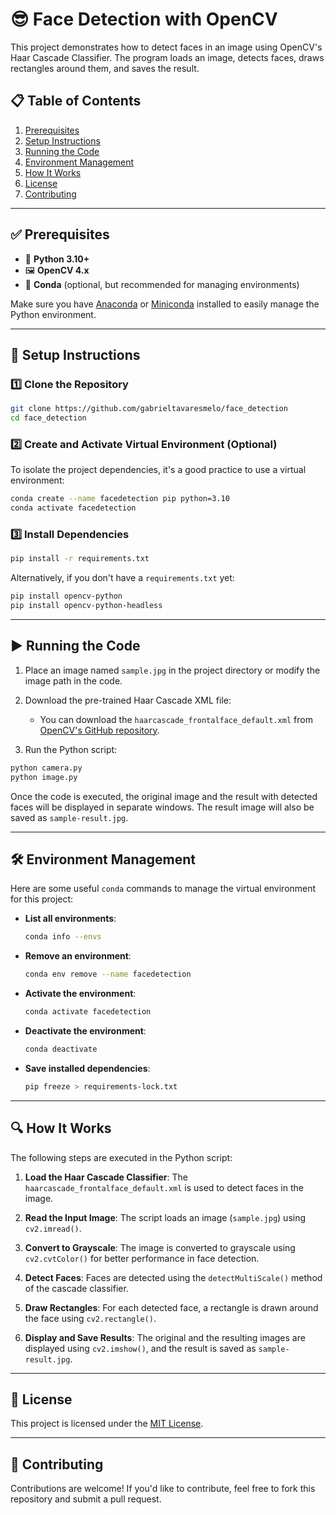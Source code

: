 # 😎 Face Detection with OpenCV

This project demonstrates how to detect faces in an image using OpenCV's Haar Cascade Classifier. The program loads an image, detects faces, draws rectangles around them, and saves the result.

## 📋 Table of Contents
1. [Prerequisites](#prerequisites)
2. [Setup Instructions](#setup-instructions)
3. [Running the Code](#running-the-code)
4. [Environment Management](#environment-management)
5. [How It Works](#how-it-works)
6. [License](#license)
7. [Contributing](#contributing)

---

## ✅ Prerequisites

- 🐍 **Python 3.10+**
- 🖼️ **OpenCV 4.x**
- 🐾 **Conda** (optional, but recommended for managing environments)

Make sure you have [Anaconda](https://www.anaconda.com/products/distribution) or [Miniconda](https://docs.conda.io/en/latest/miniconda.html) installed to easily manage the Python environment.

---

## 🚀 Setup Instructions

### 1️⃣ Clone the Repository
```bash
git clone https://github.com/gabrieltavaresmelo/face_detection
cd face_detection
```

### 2️⃣ Create and Activate Virtual Environment (Optional)
To isolate the project dependencies, it's a good practice to use a virtual environment:
```bash
conda create --name facedetection pip python=3.10
conda activate facedetection
```

### 3️⃣ Install Dependencies
```bash
pip install -r requirements.txt
```

Alternatively, if you don't have a `requirements.txt` yet:
```bash
pip install opencv-python
pip install opencv-python-headless
```

---

## ▶️ Running the Code

1. Place an image named `sample.jpg` in the project directory or modify the image path in the code.

2. Download the pre-trained Haar Cascade XML file:
   - You can download the `haarcascade_frontalface_default.xml` from [OpenCV's GitHub repository](https://github.com/opencv/opencv/tree/master/data/haarcascades).

3. Run the Python script:
```bash
python camera.py
python image.py
```

Once the code is executed, the original image and the result with detected faces will be displayed in separate windows. The result image will also be saved as `sample-result.jpg`.

---

## 🛠️ Environment Management

Here are some useful `conda` commands to manage the virtual environment for this project:

- **List all environments**:
    ```bash
    conda info --envs
    ```

- **Remove an environment**:
    ```bash
    conda env remove --name facedetection
    ```

- **Activate the environment**:
    ```bash
    conda activate facedetection
    ```

- **Deactivate the environment**:
    ```bash
    conda deactivate
    ```

- **Save installed dependencies**:
    ```bash
    pip freeze > requirements-lock.txt
    ```

---

## 🔍 How It Works

The following steps are executed in the Python script:

1. **Load the Haar Cascade Classifier**:
    The `haarcascade_frontalface_default.xml` is used to detect faces in the image.

2. **Read the Input Image**:
    The script loads an image (`sample.jpg`) using `cv2.imread()`.

3. **Convert to Grayscale**:
    The image is converted to grayscale using `cv2.cvtColor()` for better performance in face detection.

4. **Detect Faces**:
    Faces are detected using the `detectMultiScale()` method of the cascade classifier.

5. **Draw Rectangles**:
    For each detected face, a rectangle is drawn around the face using `cv2.rectangle()`.

6. **Display and Save Results**:
    The original and the resulting images are displayed using `cv2.imshow()`, and the result is saved as `sample-result.jpg`.

---

## 📜 License

This project is licensed under the [MIT License](LICENSE).

---

## 🤝 Contributing

Contributions are welcome! If you'd like to contribute, feel free to fork this repository and submit a pull request.
